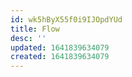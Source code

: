 ```yaml
---
id: wk5hByX55f0i9IJOpdYUd
title: Flow
desc: ''
updated: 1641839634079
created: 1641839634079
---
```


